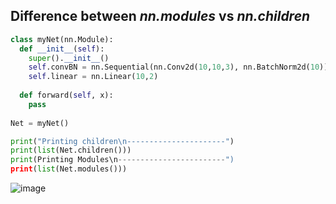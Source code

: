 ## Difference between *nn.modules* vs *nn.children*
```python
class myNet(nn.Module):
  def __init__(self):
    super().__init__()
    self.convBN = nn.Sequential(nn.Conv2d(10,10,3), nn.BatchNorm2d(10))
    self.linear = nn.Linear(10,2)
    
  def forward(self, x):
    pass
    
Net = myNet()

print("Printing children\n----------------------")
print(list(Net.children()))
print(Printing Modules\n------------------------")
print(list(Net.modules()))
```

![image](https://user-images.githubusercontent.com/38284936/129830944-0e47f3c7-3eb2-4fc3-a75a-a7fe8f7e0c28.png)


